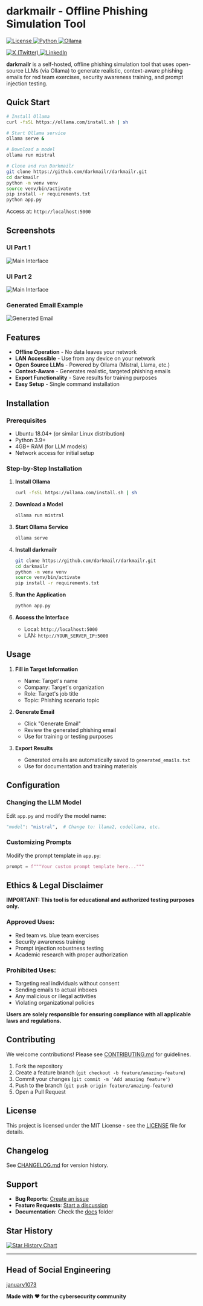 # darkmailr - Offline Phishing Simulation Tool

<p align="left">
  <!-- Project Info -->
  <a href="https://opensource.org/licenses/MIT">
    <img src="https://img.shields.io/badge/License-MIT-yellow.svg?style=for-the-badge&logo=opensourceinitiative&logoColor=white" alt="License">
  </a>
  <a href="https://www.python.org/downloads/">
    <img src="https://img.shields.io/badge/Python-3.9+-3670A0.svg?style=for-the-badge&logo=python&logoColor=white" alt="Python">
  </a>
  <a href="https://ollama.com/">
    <img src="https://img.shields.io/badge/Ollama-Compatible-4BC51D.svg?style=for-the-badge&logo=ollama&logoColor=white" alt="Ollama">
  </a>
</p>

<p align="left">
  <!-- Social Media -->
  <a href="https://x.com/darkmailr">
    <img src="https://img.shields.io/badge/.com-000000.svg?style=for-the-badge&logo=x&logoColor=white" alt="X (Twitter)">
  </a>
  <a href="https://www.linkedin.com/company/darkmailr">
    <img src="https://img.shields.io/badge/LinkedIn-0A66C2.svg?style=for-the-badge&logo=linkedin&logoColor=white" alt="LinkedIn">
  </a>
</p>

**darkmailr** is a self-hosted, offline phishing simulation tool that uses open-source LLMs (via Ollama) to generate realistic, context-aware phishing emails for red team exercises, security awareness training, and prompt injection testing.

## Quick Start

```bash
# Install Ollama
curl -fsSL https://ollama.com/install.sh | sh

# Start Ollama service
ollama serve &

# Download a model
ollama run mistral

# Clone and run Darkmailr
git clone https://github.com/darkmailr/darkmailr.git
cd darkmailr
python -m venv venv
source venv/bin/activate
pip install -r requirements.txt
python app.py
```

Access at: `http://localhost:5000`

## Screenshots

### UI Part 1
![Main Interface](screenshots/screenshot1.png)

### UI Part 2
![Main Interface](screenshots/screenshot2.png)

### Generated Email Example
![Generated Email](screenshots/screenshot3.png)

## Features

- **Offline Operation** - No data leaves your network
- **LAN Accessible** - Use from any device on your network
- **Open Source LLMs** - Powered by Ollama (Mistral, Llama, etc.)
- **Context-Aware** - Generates realistic, targeted phishing emails
- **Export Functionality** - Save results for training purposes
- **Easy Setup** - Single command installation

## Installation

### Prerequisites
- Ubuntu 18.04+ (or similar Linux distribution)
- Python 3.9+
- 4GB+ RAM (for LLM models)
- Network access for initial setup

### Step-by-Step Installation

1. **Install Ollama**
   ```bash
   curl -fsSL https://ollama.com/install.sh | sh
   ```

2. **Download a Model**
   ```bash
   ollama run mistral
   ```

3. **Start Ollama Service**
   ```bash
   ollama serve
   ```

4. **Install darkmailr**
   ```bash
   git clone https://github.com/darkmailr/darkmailr.git
   cd darkmailr
   python -m venv venv
   source venv/bin/activate
   pip install -r requirements.txt
   ```

5. **Run the Application**
   ```bash
   python app.py
   ```

6. **Access the Interface**
   - Local: `http://localhost:5000`
   - LAN: `http://YOUR_SERVER_IP:5000`

## Usage

1. **Fill in Target Information**
   - Name: Target's name
   - Company: Target's organization
   - Role: Target's job title
   - Topic: Phishing scenario topic

2. **Generate Email**
   - Click "Generate Email"
   - Review the generated phishing email
   - Use for training or testing purposes

3. **Export Results**
   - Generated emails are automatically saved to `generated_emails.txt`
   - Use for documentation and training materials

## Configuration

### Changing the LLM Model
Edit `app.py` and modify the model name:
```python
"model": "mistral",  # Change to: llama2, codellama, etc.
```

### Customizing Prompts
Modify the prompt template in `app.py`:
```python
prompt = f"""Your custom prompt template here..."""
```

## Ethics & Legal Disclaimer

**IMPORTANT: This tool is for educational and authorized testing purposes only.**

### Approved Uses:
- Red team vs. blue team exercises
- Security awareness training
- Prompt injection robustness testing
- Academic research with proper authorization

### Prohibited Uses:
- Targeting real individuals without consent
- Sending emails to actual inboxes
- Any malicious or illegal activities
- Violating organizational policies

**Users are solely responsible for ensuring compliance with all applicable laws and regulations.**

## Contributing

We welcome contributions! Please see [CONTRIBUTING.md](CONTRIBUTING.md) for guidelines.

1. Fork the repository
2. Create a feature branch (`git checkout -b feature/amazing-feature`)
3. Commit your changes (`git commit -m 'Add amazing feature'`)
4. Push to the branch (`git push origin feature/amazing-feature`)
5. Open a Pull Request

## License

This project is licensed under the MIT License - see the [LICENSE](LICENSE) file for details.

## Changelog

See [CHANGELOG.md](CHANGELOG.md) for version history.

## Support

- **Bug Reports**: [Create an issue](https://github.com/darkmailr/darkmailr/issues)
- **Feature Requests**: [Start a discussion](https://github.com/darkmailr/darkmailr/discussions)
- **Documentation**: Check the [docs](docs/) folder

## Star History

[![Star History Chart](https://api.star-history.com/svg?repos=darkmailr/darkmailr&type=Date)](https://star-history.com/#darkmailr/darkmailr&Date)

---

## Head of Social Engineering

[january1073](https://github.com/january1073)

**Made with ❤️ for the cybersecurity community**
